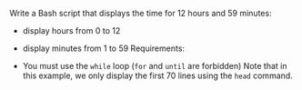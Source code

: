 Write a Bash script that displays the time for 12 hours and 59 minutes:
- display hours from 0 to 12
- display minutes from 1 to 59
Requirements:

- You must use the ```while``` loop (```for``` and ```until``` are forbidden)
Note that in this example, we only display the first 70 lines using the ```head``` command.
```
```
